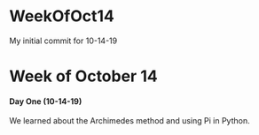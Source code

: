 # WeekOfOct14
My initial commit for 10-14-19
# Week of October 14

#### Day One (10-14-19)

We learned about the Archimedes method and using Pi in Python.
